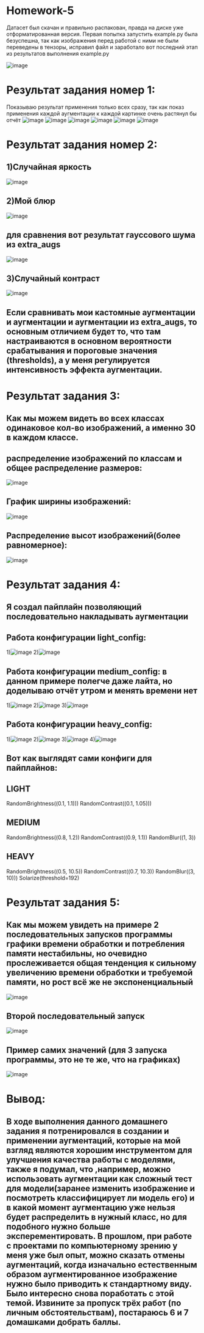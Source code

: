 # Homework-5
Датасет был скачан и правильно распакован, правда на диске уже отформатированная версия.
Первая попытка запустить example.py была безуспешна, так как изображения перед работой с ними не были переведены в тензоры, исправил файл и заработало
вот последний этап из результатов выполнения example.py

![image](https://github.com/user-attachments/assets/9d379034-a191-4e4d-afb2-b318c67ffd10)

# Результат задания номер 1:
Показываю результат применения только всех сразу, так как показ применения каждой аугментации к каждой картинке очень растянул бы отчёт
![image](https://github.com/user-attachments/assets/277e647a-9efa-4fbc-9ef2-72458bd56a69)
![image](https://github.com/user-attachments/assets/fda0ecac-0ae6-4a9a-9858-d2615279bda1)
![image](https://github.com/user-attachments/assets/0849df2d-7f90-4502-85c5-bd9964bde886)
![image](https://github.com/user-attachments/assets/4169f0dc-3e71-44c6-b9a4-82891ccfaf51)
![image](https://github.com/user-attachments/assets/9e4f4e34-e3dc-4a83-b9df-f2a93293bb1c)
![image](https://github.com/user-attachments/assets/5853429e-272f-406a-89b5-70268c60b2a8)

# Результат задания номер 2:

## 1)Случайная яркость
![image](https://github.com/user-attachments/assets/72ab8595-b281-4c74-af20-2b5c0a56ef10)

## 2)Мой блюр

![image](https://github.com/user-attachments/assets/568edbc7-61dc-42a2-8bb8-b2b74775a556)

## для сравнения вот результат гауссового шума из extra_augs

![image](https://github.com/user-attachments/assets/17d9e73d-71fa-4f12-9a2b-05f521cf8251)

## 3)Случайный контраст

![image](https://github.com/user-attachments/assets/a5f9fb22-c428-4bbb-ab61-de4f5d6c4c5b)
## Если сравнивать мои кастомные аугментации и аугментации и аугментации из extra_augs, то основным отличием будет то, что там настраиваются в основном вероятности срабатывания и пороговые значения (thresholds), а у меня регулируется интенсивность эффекта аугментации.

# Результат задания 3:
## Как мы можем видеть во всех классах одинаковое кол-во изображений, а именно 30 в каждом классе.
## распределение изображений по классам и общее распределение размеров:
![image](https://github.com/user-attachments/assets/662f855a-bdce-4316-a880-0bb41cd39c58)
## График ширины изображений:
![image](https://github.com/user-attachments/assets/c3916187-ba18-4bcf-bfb5-579ff27e6815)
## Распределение высот изображений(более равномерное):
![image](https://github.com/user-attachments/assets/d228cbf6-6634-4c30-9c75-3af99d3f6c4c)

# Результат задания 4:
## Я создал пайплайн позволяющий последовательно накладывать аугментации 
## Работа конфигурации light_config:

1)![image](https://github.com/user-attachments/assets/02c5c2e3-656d-4e0b-841a-a04de6145c06)
2)![image](https://github.com/user-attachments/assets/3a1547f2-ff5f-4772-85c5-4bc5090a8984)

## Работа конфигурации medium_config: в данном примере полегче даже лайта, но доделываю отчёт утром и менять времени нет

1)![image](https://github.com/user-attachments/assets/fe27c15f-aa99-4800-8c03-10bf19aaa5bf)
2)![image](https://github.com/user-attachments/assets/ed21b0b3-54d5-44c4-8346-b96e07cded0c)
3)![image](https://github.com/user-attachments/assets/84fe8b7f-4509-41ef-9ac7-9edb24750d79)

## Работа конфигурации heavy_config:

1)![image](https://github.com/user-attachments/assets/23542d9b-122e-440c-af3d-beca4fdfa5fd)
2)![image](https://github.com/user-attachments/assets/34b8750c-d634-45ea-a320-cd070c6b46da)
3)![image](https://github.com/user-attachments/assets/e57508eb-7b74-43ea-8a42-9463e7aa57ba)
4)![image](https://github.com/user-attachments/assets/f91a291d-9d23-466e-b84a-9d7ebcd56328)

## Вот как выглядят сами конфиги для пайплайнов:
## LIGHT
RandomBrightness((0.1, 1.1)))
RandomContrast((0.1, 1.05)))
## MEDIUM
RandomBrightness((0.8, 1.2))
RandomContrast((0.9, 1.1))
RandomBlur((1, 3))
## HEAVY
RandomBrightness((0.5, 10.5))
RandomContrast((0.7, 10.3))
RandomBlur((3, 10)))
Solarize(threshold=192)
# Результат задания 5:
## Как мы можем увидеть на примере 2 последовательных запусков программы графики времени обработки и потребления памяти нестабильны, но очевидно прослеживается общая тенденция к сильному увеличению времени обработки и требуемой памяти, но рост всё же не экспоненциальный
![image](https://github.com/user-attachments/assets/dff936cd-fbde-4a30-9178-b7ff6691beb5)
## Второй последовательный запуск
![image](https://github.com/user-attachments/assets/eef74633-b317-4419-85c0-ad53248aeb58)
## Пример самих значений (для 3 запуска программы, это не те же, что на графиках)
![image](https://github.com/user-attachments/assets/9de4488b-29f5-40d7-b37d-5b63f6fd9dae)


# Вывод:
## В ходе выполнения данного домашнего задания я потренировался в создании и применении аугментаций, которые на мой взгляд являются хорошим инструментом для улучшения качества работы с моделями, также я подумал, что ,например, можно использовать аугментации как сложный тест для модели(заранее изменить изображение и посмотреть классифицирует ли модель его) и в какой момент аугментацию уже нельзя будет распределить в нужный класс, но для подобного нужно больше эксперементировать. В прошлом, при работе с проектами по компьютерному зрению у меня уже был опыт, можно сказать отмены аугментаций, когда изначально естественным образом аугментированное изображение нужно было приводить к стандартному виду. Было интересно снова поработать с этой темой. Извините за пропуск трёх работ (по личным обстоятельствам), постараюсь 6 и 7 домашками добрать баллы.
